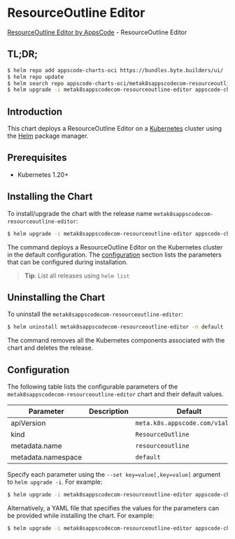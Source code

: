 # ResourceOutline Editor

[ResourceOutline Editor by AppsCode](https://appscode.com) - ResourceOutline Editor

## TL;DR;

```bash
$ helm repo add appscode-charts-oci https://bundles.byte.builders/ui/
$ helm repo update
$ helm search repo appscode-charts-oci/metak8sappscodecom-resourceoutline-editor --version=v0.9.0
$ helm upgrade -i metak8sappscodecom-resourceoutline-editor appscode-charts-oci/metak8sappscodecom-resourceoutline-editor -n default --create-namespace --version=v0.9.0
```

## Introduction

This chart deploys a ResourceOutline Editor on a [Kubernetes](http://kubernetes.io) cluster using the [Helm](https://helm.sh) package manager.

## Prerequisites

- Kubernetes 1.20+

## Installing the Chart

To install/upgrade the chart with the release name `metak8sappscodecom-resourceoutline-editor`:

```bash
$ helm upgrade -i metak8sappscodecom-resourceoutline-editor appscode-charts-oci/metak8sappscodecom-resourceoutline-editor -n default --create-namespace --version=v0.9.0
```

The command deploys a ResourceOutline Editor on the Kubernetes cluster in the default configuration. The [configuration](#configuration) section lists the parameters that can be configured during installation.

> **Tip**: List all releases using `helm list`

## Uninstalling the Chart

To uninstall the `metak8sappscodecom-resourceoutline-editor`:

```bash
$ helm uninstall metak8sappscodecom-resourceoutline-editor -n default
```

The command removes all the Kubernetes components associated with the chart and deletes the release.

## Configuration

The following table lists the configurable parameters of the `metak8sappscodecom-resourceoutline-editor` chart and their default values.

|     Parameter      | Description |                   Default                   |
|--------------------|-------------|---------------------------------------------|
| apiVersion         |             | <code>meta.k8s.appscode.com/v1alpha1</code> |
| kind               |             | <code>ResourceOutline</code>                |
| metadata.name      |             | <code>resourceoutline</code>                |
| metadata.namespace |             | <code>default</code>                        |


Specify each parameter using the `--set key=value[,key=value]` argument to `helm upgrade -i`. For example:

```bash
$ helm upgrade -i metak8sappscodecom-resourceoutline-editor appscode-charts-oci/metak8sappscodecom-resourceoutline-editor -n default --create-namespace --version=v0.9.0 --set apiVersion=meta.k8s.appscode.com/v1alpha1
```

Alternatively, a YAML file that specifies the values for the parameters can be provided while
installing the chart. For example:

```bash
$ helm upgrade -i metak8sappscodecom-resourceoutline-editor appscode-charts-oci/metak8sappscodecom-resourceoutline-editor -n default --create-namespace --version=v0.9.0 --values values.yaml
```
